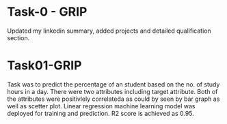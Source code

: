 # Task-0 - GRIP
Updated my linkedin summary, added projects and detailed qualification section.

# Task01-GRIP
Task was to predict the percentage of an student based on the no. of study hours in a day. There were two attributes including target attribute. Both of the attributes were
positivlely correlateda as could by seen by bar graph as well as scetter plot. Linear regression machine learning model was deployed for training and prediction. R2 score is achieved as 0.95.


